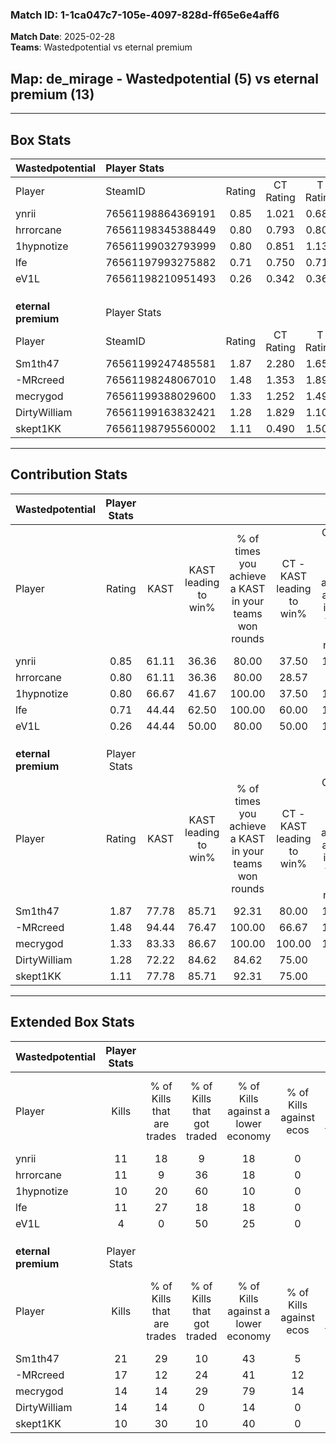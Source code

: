 ### Match ID: 1-1ca047c7-105e-4097-828d-ff65e6e4aff6  
**Match Date**: 2025-02-28  
**Teams**: Wastedpotential vs eternal premium  

## **Map**: de_mirage - Wastedpotential (5) vs eternal premium (13)  
---  

## Box Stats  

| **Wastedpotential** | Player Stats      |        |           |          |       |       |       |         |        |      |     |
| :- | :- | :-: | :-: | :-: | :-: | :-: | :-: | :-: | :-: | :-: | :-: |
| Player              | SteamID           | Rating | CT Rating | T Rating | KAST  |  ADR  | Kills | Assists | Deaths | K/D  | HS% |
| ynrii               | 76561198864369191 |  0.85  |   1.021   |  0.683   | 61.11 | 71.2  |  11   |    0    |   14   | 0.79 | 36  |
| hrrorcane           | 76561198345388449 |  0.80  |   0.793   |  0.804   | 61.11 | 69.8  |  11   |    2    |   16   | 0.69 | 72  |
| 1hypnotize          | 76561199032793999 |  0.80  |   0.851   |  1.134   | 66.67 | 67.2  |  10   |    5    |   16   | 0.63 | 70  |
| lfe                 | 76561197993275882 |  0.71  |   0.750   |  0.716   | 44.44 | 65.1  |  11   |    0    |   14   | 0.79 | 54  |
| eV1L                | 76561198210951493 |  0.26  |   0.342   |  0.365   | 44.44 | 43.8  |   4   |    3    |   16   | 0.25 | 25  |
|                     |                   |        |           |          |       |       |       |         |        |      |     |
|                     |                   |        |           |          |       |       |       |         |        |      |     |
|                     |                   |        |           |          |       |       |       |         |        |      |     |
| **eternal premium** | Player Stats      |        |           |          |       |       |       |         |        |      |     |
| Player              | SteamID           | Rating | CT Rating | T Rating | KAST  |  ADR  | Kills | Assists | Deaths | K/D  | HS% |
| Sm1th47             | 76561199247485581 |  1.87  |   2.280   |  1.659   | 77.78 | 113.0 |  21   |    8    |   6    | 3.50 | 80  |
| -MRcreed            | 76561198248067010 |  1.48  |   1.353   |  1.899   | 94.44 | 78.2  |  17   |    3    |   12   | 1.42 | 76  |
| mecrygod            | 76561199388029600 |  1.33  |   1.252   |  1.496   | 83.33 | 95.7  |  14   |    6    |   12   | 1.17 | 64  |
| DirtyWilliam        | 76561199163832421 |  1.28  |   1.829   |  1.107   | 72.22 | 83.6  |  14   |    3    |   9    | 1.56 | 71  |
| skept1KK            | 76561198795560002 |  1.11  |   0.490   |  1.505   | 77.78 | 68.1  |  10   |    3    |   8    | 1.25 | 80  |
---  

## Contribution Stats  

| **Wastedpotential** | Player Stats |       |                      |                                                        |                           |                                                             |                          |                                                            |
| :- | :-: | :-: | :-: | :-: | :-: | :-: | :-: | :-: |
| Player              |    Rating    | KAST  | KAST leading to win% | % of times you achieve a KAST in your teams won rounds | CT - KAST leading to win% | CT - % of times you achieve a KAST in your teams won rounds | T - KAST leading to win% | T - % of times you achieve a KAST in your teams won rounds |
| ynrii               |     0.85     | 61.11 |        36.36         |                         80.00                          |           37.50           |                           100.00                            |          33.33           |                           50.00                            |
| hrrorcane           |     0.80     | 61.11 |        36.36         |                         80.00                          |           28.57           |                            66.67                            |          50.00           |                           100.00                           |
| 1hypnotize          |     0.80     | 66.67 |        41.67         |                         100.00                         |           37.50           |                           100.00                            |          50.00           |                           100.00                           |
| lfe                 |     0.71     | 44.44 |        62.50         |                         100.00                         |           60.00           |                           100.00                            |          66.67           |                           100.00                           |
| eV1L                |     0.26     | 44.44 |        50.00         |                         80.00                          |           50.00           |                           100.00                            |          50.00           |                           50.00                            |
|                     |              |       |                      |                                                        |                           |                                                             |                          |                                                            |
|                     |              |       |                      |                                                        |                           |                                                             |                          |                                                            |
|                     |              |       |                      |                                                        |                           |                                                             |                          |                                                            |
| **eternal premium** | Player Stats |       |                      |                                                        |                           |                                                             |                          |                                                            |
| Player              |    Rating    | KAST  | KAST leading to win% | % of times you achieve a KAST in your teams won rounds | CT - KAST leading to win% | CT - % of times you achieve a KAST in your teams won rounds | T - KAST leading to win% | T - % of times you achieve a KAST in your teams won rounds |
| Sm1th47             |     1.87     | 77.78 |        85.71         |                         92.31                          |           80.00           |                           100.00                            |          88.89           |                           88.89                            |
| -MRcreed            |     1.48     | 94.44 |        76.47         |                         100.00                         |           66.67           |                           100.00                            |          81.82           |                           100.00                           |
| mecrygod            |     1.33     | 83.33 |        86.67         |                         100.00                         |          100.00           |                           100.00                            |          81.82           |                           100.00                           |
| DirtyWilliam        |     1.28     | 72.22 |        84.62         |                         84.62                          |           75.00           |                            75.00                            |          88.89           |                           88.89                            |
| skept1KK            |     1.11     | 77.78 |        85.71         |                         92.31                          |           75.00           |                            75.00                            |          90.00           |                           100.00                           |
---  

## Extended Box Stats  

| **Wastedpotential** | Player Stats |                            |                            |                                    |                         |                              |                                 |        |                             |                                     |                          |                               |                            |
| :- | :-: | :-: | :-: | :-: | :-: | :-: | :-: | :-: | :-: | :-: | :-: | :-: | :-: |
| Player              |    Kills     | % of Kills that are trades | % of Kills that got traded | % of Kills against a lower economy | % of Kills against ecos | % of Kills that are flawless | % of Kills that are close duels | Deaths | % of Deaths that get traded | % of Deaths against a lower economy | % of Deaths against ecos | % of Deaths that are flawless | % of Deaths that are close |
| ynrii               |      11      |             18             |             9              |                 18                 |            0            |              55              |               18                |   14   |             14              |                 14                  |            0             |              50               |             0              |
| hrrorcane           |      11      |             9              |             36             |                 18                 |            0            |              91              |                0                |   16   |              0              |                 13                  |            0             |              50               |             0              |
| 1hypnotize          |      10      |             20             |             60             |                 10                 |            0            |              70              |                0                |   16   |             31              |                 13                  |            0             |              63               |             0              |
| lfe                 |      11      |             27             |             18             |                 18                 |            0            |              55              |                0                |   14   |              7              |                  7                  |            0             |              64               |             7              |
| eV1L                |      4       |             0              |             50             |                 25                 |            0            |             100              |                0                |   16   |             19              |                 13                  |            0             |              63               |             13             |
|                     |              |                            |                            |                                    |                         |                              |                                 |        |                             |                                     |                          |                               |                            |
|                     |              |                            |                            |                                    |                         |                              |                                 |        |                             |                                     |                          |                               |                            |
|                     |              |                            |                            |                                    |                         |                              |                                 |        |                             |                                     |                          |                               |                            |
| **eternal premium** | Player Stats |                            |                            |                                    |                         |                              |                                 |        |                             |                                     |                          |                               |                            |
| Player              |    Kills     | % of Kills that are trades | % of Kills that got traded | % of Kills against a lower economy | % of Kills against ecos | % of Kills that are flawless | % of Kills that are close duels | Deaths | % of Deaths that get traded | % of Deaths against a lower economy | % of Deaths against ecos | % of Deaths that are flawless | % of Deaths that are close |
| Sm1th47             |      21      |             29             |             10             |                 43                 |            5            |              62              |               10                |   6    |              0              |                 50                  |            0             |              67               |             0              |
| -MRcreed            |      17      |             12             |             24             |                 41                 |           12            |              71              |                0                |   12   |             67              |                 42                  |            0             |              75               |             0              |
| mecrygod            |      14      |             14             |             29             |                 79                 |           14            |              36              |                0                |   12   |             25              |                 50                  |            8             |              83               |             0              |
| DirtyWilliam        |      14      |             14             |             0              |                 14                 |            0            |              64              |                7                |   9    |             22              |                 56                  |            11            |              78               |             11             |
| skept1KK            |      10      |             30             |             10             |                 40                 |            0            |              50              |                0                |   8    |             25              |                 63                  |            13            |              38               |             13             |
